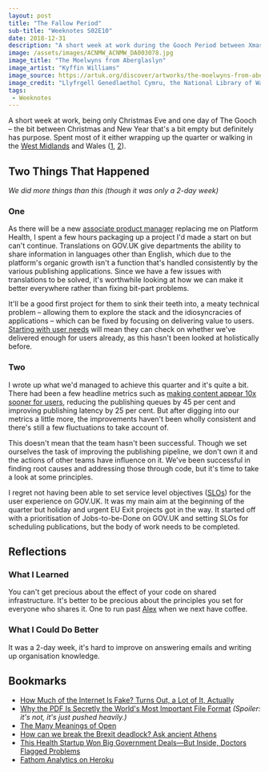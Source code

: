 ```yaml
---
layout: post
title: "The Fallow Period"
sub-title: "Weeknotes S02E10"
date: 2018-12-31
description: "A short week at work during the Gooch Period between Xmas and NYE. Spent most of it either wrapping up the quarter or walking in the West Midlands and Wales."
image: /assets/images/ACNMW_ACNMW_DA003078.jpg
image_title: "The Moelwyns from Aberglaslyn"
image_artist: "Kyffin Williams"
image_source: https://artuk.org/discover/artworks/the-moelwyns-from-aberglaslyn-160653
image_credit: "Llyfrgell Genedlaethol Cymru, the National Library of Wales"
tags:
 - Weeknotes
---
```


A short week at work, being only Christmas Eve and one day of The Gooch – the bit between Christmas and New Year that's a bit empty but definitely has purpose. Spent most of it either wrapping up the quarter or walking in the [West Midlands](https://gojauntly.app.link/FJdpLwifZS?_p=f34a264cea2ade7e638208) and Wales ([1](https://gojauntly.app.link/il3YL5Yf1S?_p=f34a264cea2ade7e638208), [2](https://twitter.com/stevenjmesser/status/1079046602940141568)).

## Two Things That Happened

*We did more things than this (though it was only a 2-day week)*

### One

As there will be a new [associate product manager](https://www.gov.uk/government/publications/associate-product-manager-skills-they-need/associate-product-manager-skills-they-need) replacing me on Platform Health, I spent a few hours packaging up a project I'd made a start on but can't continue. Translations on GOV.UK give departments the ability to share information in languages other than English, which due to the platform's organic growth isn't a function that's handled consistently by the various publishing applications. Since we have a few issues with translations to be solved, it's worthwhile looking at how we can make it better everywhere rather than fixing bit-part problems.

It'll be a good first project for them to sink their teeth into, a meaty technical problem – allowing them to explore the stack and the idiosyncracies of applications – which can be fixed by focusing on delivering value to users. [Starting with user needs](https://www.gov.uk/service-manual/user-research/start-by-learning-user-needs) will mean they can check on whether we've delivered enough for users already, as this hasn't been looked at holistically before.

### Two

I wrote up what we'd managed to achieve this quarter and it's quite a bit. There had been a few headline metrics such as [making content appear 10x sooner for users](https://insidegovuk.blog.gov.uk/2018/11/28/making-sure-users-see-updates-caching/), reducing the publishing queues by 45 per cent and improving publishing latency by 25 per cent. But after digging into our metrics a little more, the improvements haven't been wholly consistent and there's still a few fluctuations to take account of.

This doesn't mean that the team hasn't been successful. Though we set ourselves the task of improving the publishing pipeline, we don't own it and the actions of other teams have influence on it. We've been successful in finding root causes and addressing those through code, but it's time to take a look at some principles.

I regret not having been able to set service level objectives ([SLOs](https://medium.com/@asuffield/thinking-about-slos-64841737d1ed)) for the user experience on GOV.UK. It was my main aim at the beginning of the quarter but holiday and urgent EU Exit projects got in the way. It started off with a prioritisation of Jobs-to-be-Done on GOV.UK and setting SLOs for scheduling publications, but the body of work needs to be completed.

## Reflections

### What I Learned

You can't get precious about the effect of your code on shared infrastructure. It's better to be precious about the principles you set for everyone who shares it. One to run past [Alex](https://blog.probablyfine.co.uk/about.html) when we next have coffee.

### What I Could Do Better

It was a 2-day week, it's hard to improve on answering emails and writing up organisation knowledge.

## Bookmarks

- [How Much of the Internet Is Fake? Turns Out, a Lot of It, Actually](http://nymag.com/intelligencer/2018/12/how-much-of-the-internet-is-fake.html)
- [Why the PDF Is Secretly the World's Most Important File Format](https://motherboard.vice.com/en_us/article/pam43n/why-the-pdf-is-secretly-the-worlds-most-important-file-format) *(Spoiler: it's not, it's just pushed heavily.)*
- [The Many Meanings of Open](https://www.w3.org/DesignIssues/Open.html)
- [How can we break the Brexit deadlock? Ask ancient Athens](https://www.theguardian.com/commentisfree/2018/dec/25/break-brexit-deadlock-ancient-athens-sortition)
- [This Health Startup Won Big Government Deals—But Inside, Doctors Flagged Problems](https://www.forbes.com/sites/parmyolson/2018/12/17/this-health-startup-won-big-government-dealsbut-inside-doctors-flagged-problems/)
- [Fathom Analytics on Heroku](https://dev.to/teej/fathom-analytics-on-heroku-3o6h)
